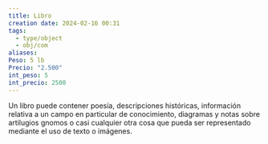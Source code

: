 ```yaml
---
title: Libro
creation date: 2024-02-16 00:31
tags:
  - type/object
  - obj/com
aliases: 
Peso: 5 lb
Precio: "2.500"
int_peso: 5
int_precio: 2500
---
```

Un libro puede contener poesía, descripciones históricas, información relativa a un campo en particular de conocimiento, diagramas y notas sobre artilugios gnomos o casi cualquier otra cosa que pueda ser representado mediante el uso de texto o imágenes. 
